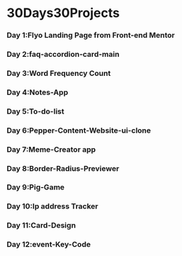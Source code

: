 # 30Days30Projects

### Day 1:Flyo Landing Page from Front-end Mentor

### Day 2:faq-accordion-card-main

### Day 3:Word Frequency Count

### Day 4:Notes-App

### Day 5:To-do-list

### Day 6:Pepper-Content-Website-ui-clone

### Day 7:Meme-Creator app

### Day 8:Border-Radius-Previewer

### Day 9:Pig-Game

### Day 10:Ip address Tracker

### Day 11:Card-Design

### Day 12:event-Key-Code